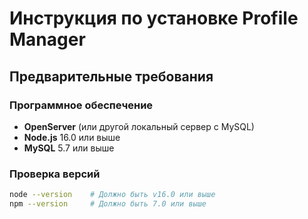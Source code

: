 # Инструкция по установке Profile Manager

## Предварительные требования

### Программное обеспечение
- **OpenServer** (или другой локальный сервер с MySQL)
- **Node.js** 16.0 или выше
- **MySQL** 5.7 или выше

### Проверка версий
```bash
node --version    # Должно быть v16.0 или выше
npm --version     # Должно быть 7.0 или выше